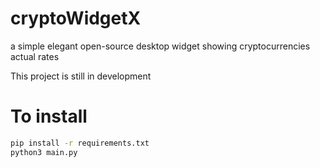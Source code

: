 # cryptoWidgetX
a simple elegant open-source desktop widget showing cryptocurrencies actual rates

This project is still in development

# To install

``` bash
pip install -r requirements.txt
python3 main.py
```
